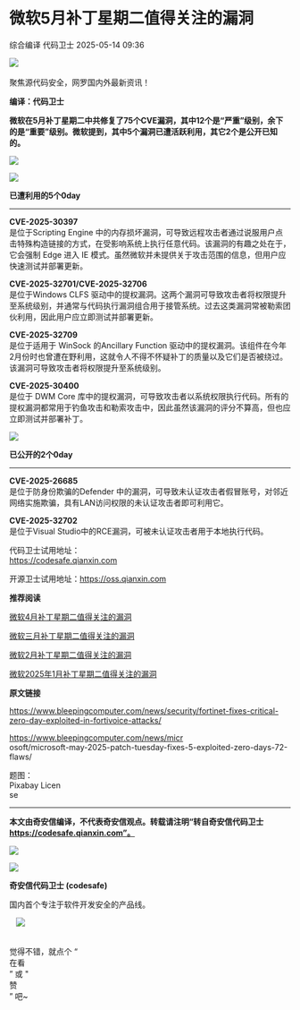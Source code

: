 #  微软5月补丁星期二值得关注的漏洞   
综合编译  代码卫士   2025-05-14 09:36  
  
![](https://mmbiz.qpic.cn/mmbiz_gif/Az5ZsrEic9ot90z9etZLlU7OTaPOdibteeibJMMmbwc29aJlDOmUicibIRoLdcuEQjtHQ2qjVtZBt0M5eVbYoQzlHiaw/640?wx_fmt=gif "")  
    
聚焦源代码安全，网罗国内外最新资讯！  
  
**编译：代码卫士**  
  
**微软在5月补丁星期二中共修复了75个CVE漏洞，其中12个是“严重”级别，余下的是“重要”级别。微软提到，其中5个漏洞已遭活跃利用，其它2个是公开已知的。**  
  
  
![](https://mmbiz.qpic.cn/mmbiz_png/oBANLWYScMS5h0SuuXM8RmRjHiaeibMd6clLBqCEkVcFPuRgGPcvAdaXib24ju6bqDxpq56cJgNA5dicat2KBbfUAQ/640?wx_fmt=png&from=appmsg "")  
  
  
  
![](https://mmbiz.qpic.cn/mmbiz_gif/oBANLWYScMS5h0SuuXM8RmRjHiaeibMd6ciayRxztoGu1ld9UAP2VZoPv8dI1JvOJ4yW3D4Tyh8jicTh4MtoMJkfkg/640?wx_fmt=gif&from=appmsg "")  
  
**已遭利用的5个0day**  
  
****  
**CVE-2025-30397**  
是位于Scripting Engine 中的内存损坏漏洞，可导致远程攻击者通过说服用户点击特殊构造链接的方式，在受影响系统上执行任意代码。该漏洞的有趣之处在于，它会强制 Edge 进入 IE 模式。虽然微软并未提供关于攻击范围的信息，但用户应快速测试并部署更新。  
  
**CVE-2025-32701/CVE-2025-32706**  
是位于Windows CLFS 驱动中的提权漏洞。这两个漏洞可导致攻击者将权限提升至系统级别，并通常与代码执行漏洞组合用于接管系统。过去这类漏洞常被勒索团伙利用，因此用户应立即测试并部署更新。  
  
**CVE-2025-32709**  
是位于适用于 WinSock 的Ancillary Function 驱动中的提权漏洞。该组件在今年2月份时也曾遭在野利用，这就令人不得不怀疑补丁的质量以及它们是否被绕过。该漏洞可导致攻击者将权限提升至系统级别。  
  
**CVE-2025-30400**  
是位于 DWM Core 库中的提权漏洞，可导致攻击者以系统权限执行代码。所有的提权漏洞都常用于钓鱼攻击和勒索攻击中，因此虽然该漏洞的评分不算高，但也应立即测试并部署补丁。  
  
  
![](https://mmbiz.qpic.cn/mmbiz_gif/oBANLWYScMS5h0SuuXM8RmRjHiaeibMd6ciayRxztoGu1ld9UAP2VZoPv8dI1JvOJ4yW3D4Tyh8jicTh4MtoMJkfkg/640?wx_fmt=gif&from=appmsg "")  
  
**已公开的2个0day**  
  
****  
**CVE-2025-26685**  
是位于防身份欺骗的Defender 中的漏洞，可导致未认证攻击者假冒账号，对邻近网络实施欺骗，具有LAN访问权限的未认证攻击者即可利用它。  
  
**CVE-2025-32702**  
是位于Visual Studio中的RCE漏洞，可被未认证攻击者用于本地执行代码。  
  
  
代码卫士试用地址：  
https://codesafe.qianxin.com  
  
开源卫士试用地址：https://oss.qianxin.com  
  
  
  
  
  
  
  
  
  
  
  
  
  
**推荐阅读**  
  
[微软4月补丁星期二值得关注的漏洞](https://mp.weixin.qq.com/s?__biz=MzI2NTg4OTc5Nw==&mid=2247522693&idx=2&sn=e1391919751a9d3acaf0708361a37f65&scene=21#wechat_redirect)  
  
  
[微软三月补丁星期二值得关注的漏洞](https://mp.weixin.qq.com/s?__biz=MzI2NTg4OTc5Nw==&mid=2247522462&idx=2&sn=f4fd6b2b3208ba9bf9c03f0a964fe0e5&scene=21#wechat_redirect)  
  
  
[微软2月补丁星期二值得关注的漏洞](https://mp.weixin.qq.com/s?__biz=MzI2NTg4OTc5Nw==&mid=2247522210&idx=1&sn=05cf8501f67197b21b3eb5ce8849477c&scene=21#wechat_redirect)  
  
  
[微软2025年1月补丁星期二值得关注的漏洞](https://mp.weixin.qq.com/s?__biz=MzI2NTg4OTc5Nw==&mid=2247522078&idx=1&sn=fed0749158dda91f61f1f60a96b5230c&scene=21#wechat_redirect)  
  
  
  
  
  
**原文链接**  
  
https://www.bleepingcomputer.com/news/security/fortinet-fixes-critical-zero-day-exploited-in-fortivoice-attacks/  
  
https://www.bleepingcomputer.com/news/micr  
osoft/microsoft-may-2025-patch-tuesday-fixes-5-exploited-zero-days-72-flaws/  
  
  
题图：  
Pixabay Licen  
se  
  
****  
**本文由奇安信编译，不代表奇安信观点。转载请注明“转自奇安信代码卫士 https://codesafe.qianxin.com”。**  
  
  
  
  
![](https://mmbiz.qpic.cn/mmbiz_jpg/oBANLWYScMSf7nNLWrJL6dkJp7RB8Kl4zxU9ibnQjuvo4VoZ5ic9Q91K3WshWzqEybcroVEOQpgYfx1uYgwJhlFQ/640?wx_fmt=jpeg "")  
  
![](https://mmbiz.qpic.cn/mmbiz_jpg/oBANLWYScMSN5sfviaCuvYQccJZlrr64sRlvcbdWjDic9mPQ8mBBFDCKP6VibiaNE1kDVuoIOiaIVRoTjSsSftGC8gw/640?wx_fmt=jpeg "")  
  
**奇安信代码卫士 (codesafe)**  
  
国内首个专注于软件开发安全的产品线。  
  
   ![](https://mmbiz.qpic.cn/mmbiz_gif/oBANLWYScMQ5iciaeKS21icDIWSVd0M9zEhicFK0rbCJOrgpc09iaH6nvqvsIdckDfxH2K4tu9CvPJgSf7XhGHJwVyQ/640?wx_fmt=gif "")  
  
   
觉得不错，就点个 “  
在看  
” 或 "  
赞  
” 吧~  
  
